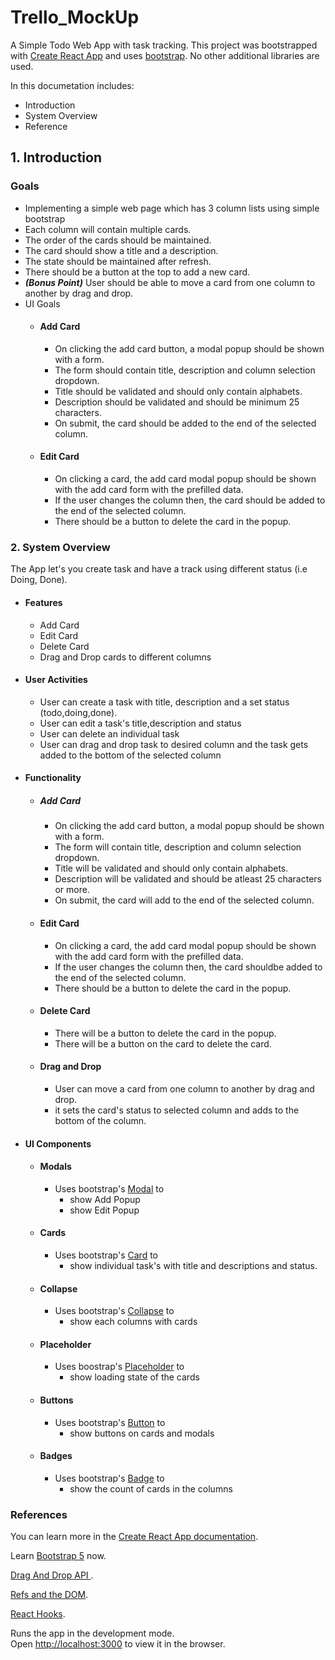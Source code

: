 # Trello_MockUp

A Simple Todo Web App with task tracking.
This project was bootstrapped with [Create React App](https://github.com/facebook/create-react-app) and uses [bootstrap](https://getbootstrap.com/). 
No other additional libraries are used.

In this documetation includes:
* Introduction
* System Overview
* Reference

## 1. Introduction

### Goals
- Implementing a simple web page which has 3 column lists using simple bootstrap 
- Each column will contain multiple cards.
- The order of the cards should be maintained.
- The card should show a title and a description.
- The state should be maintained after refresh.
- There should be a button at the top to add a new card.
- ***(Bonus Point)*** User should be able to move a card from one column to another by drag and drop.
- UI Goals
    - #### Add Card
        - On clicking the add card button, a modal popup should be shown with a form. 
        - The form should contain title, description and column selection dropdown.
        - Title should be validated and should only contain alphabets.
        - Description should be validated and should be minimum 25 characters.
        - On submit, the card should be added to the end of the selected column.
    - #### Edit Card
        - On clicking a card, the add card modal popup should be shown with the add card form with the prefilled data.
        - If the user changes the column then, the card should be added to the end of the selected column.
        - There should be a button to delete the card in the popup.

### 2. System Overview
The App let's you create task and have a track using different status (i.e Doing, Done).

- #### Features
    - Add Card
    - Edit Card
    - Delete Card
    - Drag and Drop cards to different columns
- #### User Activities
    - User can create a task with title, description and a set status (todo,doing,done).
    - User can edit a task's title,description and status 
    - User can delete an individual task
    - User can drag and drop task to desired column and the task gets added to the bottom of the selected column
- #### Functionality
    - ##### Add Card
        - On clicking the add card button, a modal popup should be shown with a form.
        - The form will contain title, description and column selection dropdown.
        - Title will be validated and should only contain alphabets.
        - Description will be validated and should be atleast 25 characters or more.
        - On submit, the card will add to the end of the selected column.
    - #### Edit Card
        - On clicking a card, the add card modal popup should be shown with the add card form with the prefilled data.
        - If the user changes the column then, the card shouldbe added to the end of the selected column.
        - There should be a button to delete the card in the popup.
    - #### Delete Card
        - There will be a button to delete the card in the popup.
        - There will be a button on the card to delete the card.
    - #### Drag and Drop
        - User can move a card from one column to another by drag and drop.
        - it sets the card's status to selected column and adds to the bottom of the column.
- #### UI Components
    - #### Modals
        - Uses bootstrap's [Modal](https://getbootstrap.com/docs/5.1/components/modal/) to
            - show Add Popup
            - show Edit Popup
    - #### Cards
        - Uses bootstrap's [Card](https://getbootstrap.com/docs/5.1/components/card/) to
            - show individual task's with title and descriptions and status.
    - #### Collapse
        - Uses bootstrap's [Collapse](https://getbootstrap.com/docs/5.1/components/collapse/) to
            - show each columns with cards
    - #### Placeholder
        - Uses boostrap's [Placeholder](https://getbootstrap.com/docs/5.1/components/placeholders/) to 
            - show loading state of the cards
    - #### Buttons
        - Uses bootstrap's [Button](https://getbootstrap.com/docs/5.1/components/buttons/) to
            - show buttons on cards and modals
    - #### Badges
        - Uses bootstrap's [Badge](https://getbootstrap.com/docs/5.1/components/badge/) to
            - show the count of cards in the columns
    
    

### References
You can learn more in the [Create React App documentation](https://facebook.github.io/create-react-app/docs/getting-started).

Learn [Bootstrap 5](https://getbootstrap.com/) now.

[Drag And Drop API ](https://developer.mozilla.org/.en-US/docs/Web/API/HTML_Drag_and_Drop_API).

[Refs and the DOM](https://reactjs.org/docs/refs-and-the-dom.html).

[React Hooks](https://reactjs.org/docs/hooks-intro.html).

Runs the app in the development mode.\
Open [http://localhost:3000](http://localhost:3000) to view it in the browser.
